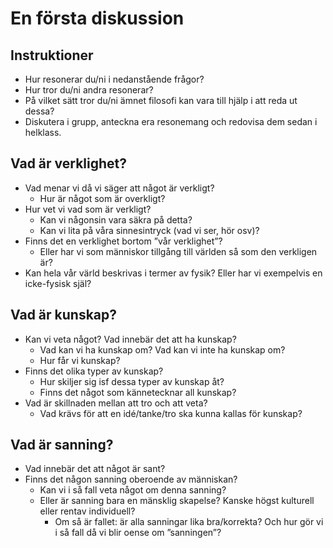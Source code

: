 # En första diskussion

## Instruktioner
- Hur resonerar du/ni i nedanstående frågor?
- Hur tror du/ni andra resonerar?
- På vilket sätt tror du/ni ämnet filosofi kan vara till hjälp i att reda ut dessa?
- Diskutera i grupp, anteckna era resonemang och redovisa dem sedan i helklass.

## Vad är verklighet?

- Vad menar vi då vi säger att något är verkligt? 
	- Hur är något som är overkligt? 
- Hur vet vi vad som är verkligt? 
	- Kan vi någonsin vara säkra på detta? 
	- Kan vi lita på våra sinnesintryck (vad vi ser, hör osv)?
- Finns det en verklighet bortom ”vår verklighet”? 
	- Eller har vi som människor tillgång till världen så som den verkligen är? 
- Kan hela vår värld beskrivas i termer av fysik? Eller har vi exempelvis en icke-fysisk själ?

## Vad är kunskap?

- Kan vi veta något? Vad innebär det att ha kunskap? 
	- Vad kan vi ha kunskap om? Vad kan vi inte ha kunskap om?
	- Hur får vi kunskap?
- Finns det olika typer av kunskap? 
	- Hur skiljer sig isf dessa typer av kunskap åt?
	- Finns det något som kännetecknar all kunskap?
- Vad är skillnaden mellan att tro och att veta? 
	- Vad krävs för att en idé/tanke/tro ska kunna kallas för kunskap?


## Vad är sanning?

- Vad innebär det att något är sant? 
- Finns det någon sanning oberoende av människan? 
	- Kan vi i så fall veta något om denna sanning? 
	- Eller är sanning bara en mänsklig skapelse? Kanske högst kulturell eller rentav individuell? 
		- Om så är fallet: är alla sanningar lika bra/korrekta? Och hur gör vi i så fall då vi blir oense om ”sanningen”?